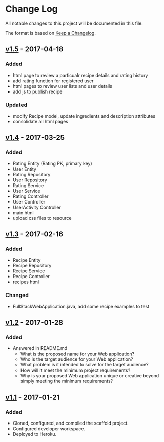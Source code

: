 # Change Log
All notable changes to this project will be documented in this file.

The format is based on [Keep a Changelog](http://keepachangelog.com/).

## [v1.5] - 2017-04-18
### Added
- html page to review a particualr recipe details and rating history
- add rating function for registered user
- html pages to review user lists and user details
- add js to publish recipe

### Updated
- modify Recipe model, update ingredients and description attributes
- consolidate all html pages


## [v1.4] - 2017-03-25
### Added
- Rating Entity (Rating PK, primary key)
- User Entity
- Rating Repository
- User Repository
- Rating Service
- User Service
- Rating Controller
- User Controller
- UserActivity Controller
- main html
- upload css files to resource

## [v1.3] - 2017-02-16
### Added
- Recipe Entity
- Recipe Repository
- Recipe Service
- Recipe Controller
- recipes html

### Changed
- FullStackWebApplication.java, add some recipe examples to test


## [v1.2] - 2017-01-28
### Added
- Answered in README.md
    - What is the proposed name for your Web application?
    - Who is the target audience for your Web application?
    - What problem is it intended to solve for the target audience?
    - How will it meet the minimum project requirements?
    - Why is your proposed Web application unique or creative beyond simply meeting the minimum requirements?

## [v1.1] - 2017-01-21
### Added
- Cloned, configured, and compiled the scaffold project.
- Configured developer workspace.
- Deployed to Heroku.


[Unreleased]: https://github.com/infsci2560sp17/full-stack-web-jingyi-huang/compare/v1.4...HEAD
[v1.5]: https://github.com/infsci2560sp17/full-stack-web-jingyi-huang/compare/v1.4...v1.5
[v1.4]: https://github.com/infsci2560sp17/full-stack-web-jingyi-huang/compare/v1.3...v1.4
[v1.3]: https://github.com/infsci2560sp17/full-stack-web-jingyi-huang/compare/v1.2...v1.3
[v1.2]: https://github.com/infsci2560sp17/full-stack-web-jingyi-huang/compare/v1.1...v1.2
[v1.1]: https://github.com/infsci2560sp17/full-stack-web-jingyi-huang/compare/...v1.1
